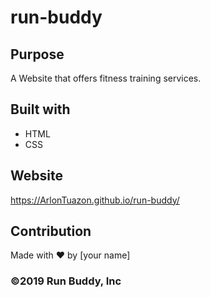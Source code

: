 # run-buddy

## Purpose
A Website that offers fitness training services.

## Built with
* HTML
* CSS

## Website
https://ArlonTuazon.github.io/run-buddy/

## Contribution
Made with ❤️ by [your name]

### ©️2019 Run Buddy, Inc 
